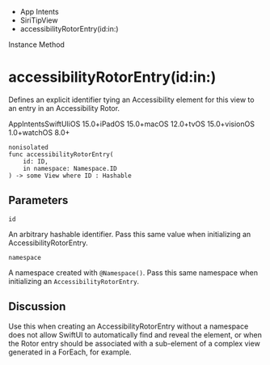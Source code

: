 

- App Intents
- SiriTipView
-  accessibilityRotorEntry(id:in:) 

Instance Method

# accessibilityRotorEntry(id:in:)

Defines an explicit identifier tying an Accessibility element for this view to an entry in an Accessibility Rotor.

AppIntentsSwiftUIiOS 15.0+iPadOS 15.0+macOS 12.0+tvOS 15.0+visionOS 1.0+watchOS 8.0+

``` source
nonisolated
func accessibilityRotorEntry(
    id: ID,
    in namespace: Namespace.ID
) -> some View where ID : Hashable
```

## Parameters 

`id`  

An arbitrary hashable identifier. Pass this same value when initializing an AccessibilityRotorEntry.

`namespace`  

A namespace created with `@Namespace()`. Pass this same namespace when initializing an `AccessibilityRotorEntry`.

## Discussion

Use this when creating an AccessibilityRotorEntry without a namespace does not allow SwiftUI to automatically find and reveal the element, or when the Rotor entry should be associated with a sub-element of a complex view generated in a ForEach, for example.

